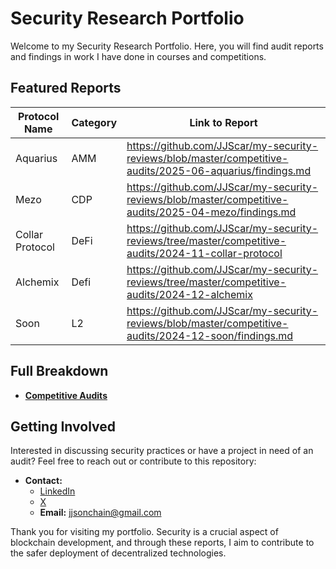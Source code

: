 # Security Research Portfolio

Welcome to my Security Research Portfolio. 
Here, you will find audit reports and findings in work I have done in courses and competitions.

## Featured Reports

| Protocol Name   | Category |                                              Link to Report                                          |
| --------------- | -------- | ---------------------------------------------------------------------------------------------------- |         
| Aquarius | AMM | https://github.com/JJScar/my-security-reviews/blob/master/competitive-audits/2025-06-aquarius/findings.md |
|      Mezo       |   CDP    | https://github.com/JJScar/my-security-reviews/blob/master/competitive-audits/2025-04-mezo/findings.md |
| Collar Protocol |   DeFi   | https://github.com/JJScar/my-security-reviews/tree/master/competitive-audits/2024-11-collar-protocol |  
|    Alchemix     |   Defi   | https://github.com/JJScar/my-security-reviews/tree/master/competitive-audits/2024-12-alchemix |
|      Soon       |    L2    | https://github.com/JJScar/my-security-reviews/blob/master/competitive-audits/2024-12-soon/findings.md |

## Full Breakdown
- **[Competitive Audits](https://github.com/JJScar/my-security-reviews/tree/master/competitive-audits)**

## Getting Involved

Interested in discussing security practices or have a project in need of an audit? Feel free to reach out or contribute to this repository:

- **Contact:**
  - [LinkedIn](https://www.linkedin.com/in/jordan-solomon-b735b8165/)
  - [X](https://twitter.com/JJS_OnChain)
  - **Email:** jjsonchain@gmail.com

Thank you for visiting my portfolio. Security is a crucial aspect of blockchain development, and through these reports, I aim to contribute to the safer deployment of decentralized technologies.
